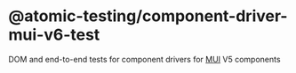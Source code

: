 # @atomic-testing/component-driver-mui-v6-test

DOM and end-to-end tests for component drivers for [MUI](https://mui.com) V5 components

